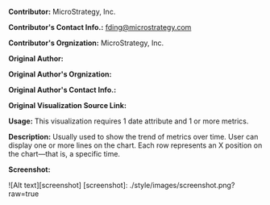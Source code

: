 **Contributor:** MicroStrategy, Inc.

**Contributor's Contact Info.:** <fding@microstrategy.com>

**Contributor's Orgnization:** MicroStrategy, Inc.

**Original Author:** 

**Original Author's Orgnization:** 

**Original Author's Contact Info.:** 

**Original Visualization Source Link:** 

**Usage:**  This visualization requires 1 date attribute and 1 or more metrics.

**Description:** Usually used to show the trend of metrics over time. User can display one or more lines on the chart. Each row represents an X position on the chart—that is, a specific time.

**Screenshot:**

![Alt text][screenshot]
[screenshot]: ./style/images/screenshot.png?raw=true




